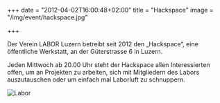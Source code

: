 +++
date = "2012-04-02T16:00:48+02:00"
title = "Hackspace"
image = "/img/event/hackspace.jpg"

+++

Der Verein LABOR Luzern betreibt seit 2012 den „Hackspace“, eine öffentliche Werkstatt, an der Güterstrasse 6 in Luzern.

Jeden Mittwoch ab 20.00 Uhr steht der Hackspace allen Interessierten offen, um an Projekten zu arbeiten, sich mit Mitgliedern des Labors auszutauschen oder um einfach mal Laborluft zu schnuppern.


![Labor](/img/event/hackspace2.jpg)
